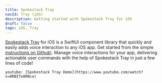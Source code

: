 ```yaml
---
title: Spokestack Tray
navId: Tray (iOS)
description: Getting started with Spokestack Tray for iOS
draft: false
tags: iOS, Tray
---
```


[Spokestack Tray](/docs/concepts/tray) for iOS is a SwiftUI component library that quickly and easily adds voice interaction to any iOS app. Get started from the simple [instructions on Github!](https://github.com/spokestack/spokestack-tray-ios#installation). Manage voice interactions for your app, delivering actionable user commands with the help of Spokestack Tray in just a few lines of code!

`youtube: [Spokestack Tray Demo](https://www.youtube.com/watch?v=0RBITe8RNco)`
